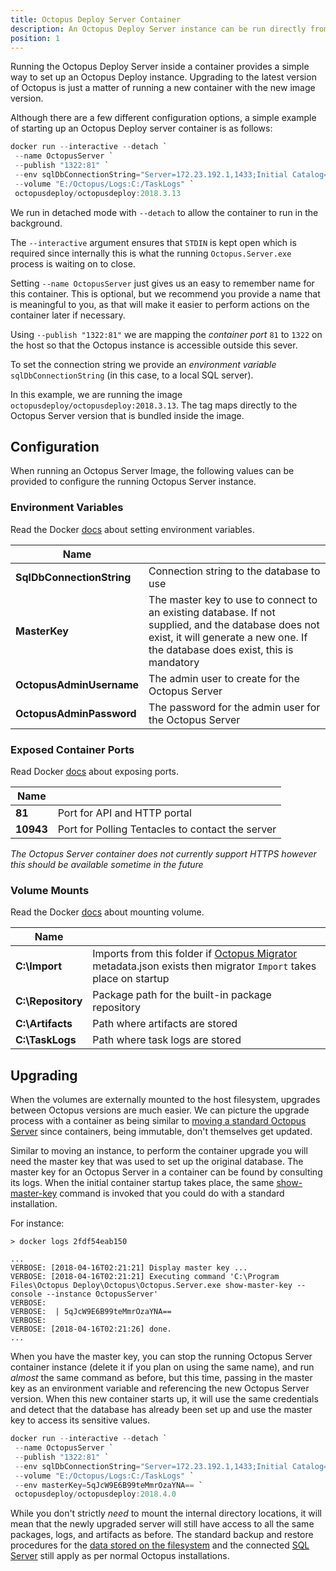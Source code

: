 ```yaml
---
title: Octopus Deploy Server Container
description: An Octopus Deploy Server instance can be run directly from within a container.
position: 1
---
```


Running the Octopus Deploy Server inside a container provides a simple way to set up an Octopus Deploy instance. Upgrading to the latest version of Octopus is just a matter of running a new container with the new image version.

Although there are a few different configuration options, a simple example of starting up an Octopus Deploy server container is as follows:

```PowerShell
docker run --interactive --detach `
 --name OctopusServer `
 --publish "1322:81" `
 --env sqlDbConnectionString="Server=172.23.192.1,1433;Initial Catalog=Octopus;Persist Security Info=False;User ID=sa;Password=P@ssw0rd;MultipleActiveResultSets=False;Connection Timeout=30;" `
 --volume "E:/Octopus/Logs:C:/TaskLogs" `
 octopusdeploy/octopusdeploy:2018.3.13
```

We run in detached mode with `--detach` to allow the container to run in the background.

The `--interactive` argument ensures that `STDIN` is kept open which is required since internally this is what the running `Octopus.Server.exe` process is waiting on to close.

Setting `--name OctopusServer` just gives us an easy to remember name for this container. This is optional, but we recommend you provide a name that is meaningful to you, as that will make it easier to perform actions on the container later if necessary.

Using `--publish "1322:81"` we are mapping the _container port_ `81` to `1322` on the host so that the Octopus instance is accessible outside this sever.

To set the connection string we provide an _environment variable_ `sqlDbConnectionString` (in this case, to a local SQL server).

In this example, we are running the image `octopusdeploy/octopusdeploy:2018.3.13`. The tag maps directly to the Octopus Server version that is bundled inside the image.

## Configuration

When running an Octopus Server Image, the following values can be provided to configure the running Octopus Server instance.

### Environment Variables

Read the Docker [docs](https://docs.docker.com/engine/reference/commandline/run/#set-environment-variables--e---env---env-file) about setting environment variables.

|  Name       |    |
| ------------- | ------- |
|**SqlDbConnectionString**|Connection string to the database to use|
|**MasterKey**|The master key to use to connect to an existing database. If not supplied, and the database does not exist, it will generate a new one. If the database does exist, this is mandatory|
|**OctopusAdminUsername**|The admin user to create for the Octopus Server|
|**OctopusAdminPassword**|The password for the admin user for the Octopus Server|

### Exposed Container Ports
Read Docker [docs](https://docs.docker.com/engine/reference/commandline/run/#publish-or-expose-port--p---expose) about exposing ports.

|  Name       |    |
| ------------- | ------- |
|**81**|Port for API and HTTP portal |
|**10943**|Port for Polling Tentacles to contact the server|

_The Octopus Server container does not currently support HTTPS however this should be available sometime in the future_

### Volume Mounts

Read the Docker [docs](https://docs.docker.com/engine/reference/commandline/run/#mount-volume--v---read-only) about mounting volume.

|  Name       |    |
| ------------- | ------- |
|**C:\Import**|Imports from this folder if [Octopus Migrator](/docs/api-and-integration/octopus.migrator.exe-command-line/index.md) metadata.json exists then migrator `Import` takes place on startup|
|**C:\Repository**|Package path for the built-in package repository|
|**C:\Artifacts**|Path where artifacts are stored|
|**C:\TaskLogs**|Path where task logs are stored|

## Upgrading

When the volumes are externally mounted to the host filesystem, upgrades between Octopus versions are much easier. We can picture the upgrade process with a container as being similar to [moving a standard Octopus Server](/docs/administration/managing-infrastructure/moving-your-octopus/move-the-database-and-server.md) since containers, being immutable, don't themselves get updated.

Similar to moving an instance, to perform the container upgrade you will need the master key that was used to set up the original database. The master key for an Octopus Server in a container can be found by consulting its logs. When the initial container startup takes place, the same [show-master-key](/docs/octopus-rest-api/octopus.server.exe-command-line/show-master-key.md) command is invoked that you could do with a standard installation.

For instance:

```
> docker logs 2fdf54eab150

...
VERBOSE: [2018-04-16T02:21:21] Display master key ...
VERBOSE: [2018-04-16T02:21:21] Executing command 'C:\Program Files\Octopus Deploy\Octopus\Octopus.Server.exe show-master-key --console --instance OctopusServer'
VERBOSE:
VERBOSE:  | 5qJcW9E6B99teMmrOzaYNA==
VERBOSE:
VERBOSE: [2018-04-16T02:21:26] done.
...
```

When you have the master key, you can stop the running Octopus Server container instance (delete it if you plan on using the same name), and run _almost_ the same command as before, but this time, passing in the master key as an environment variable and referencing the new Octopus Server version. When this new container starts up, it will use the same credentials and detect that the database has already been set up and use the master key to access its sensitive values.

```PowerShell
docker run --interactive --detach `
 --name OctopusServer `
 --publish "1322:81" `
 --env sqlDbConnectionString="Server=172.23.192.1,1433;Initial Catalog=Octopus;Persist Security Info=False;User ID=sa;Password=P@ssw0rd;MultipleActiveResultSets=False;Connection Timeout=30;" `
 --volume "E:/Octopus/Logs:C:/TaskLogs" `
 --env masterKey=5qJcW9E6B99teMmrOzaYNA== `
 octopusdeploy/octopusdeploy:2018.4.0
```

While you don't strictly _need_ to mount the internal directory locations, it will mean that the newly upgraded server will still have access to all the same packages, logs, and artifacts as before. The standard backup and restore procedures for the [data stored on the filesystem](/docs/administration/data/backup-and-restore.md#octopus-file-storage) and the connected [SQL Server](/docs/administration/data/octopus-database/index.md) still apply as per normal Octopus installations.
